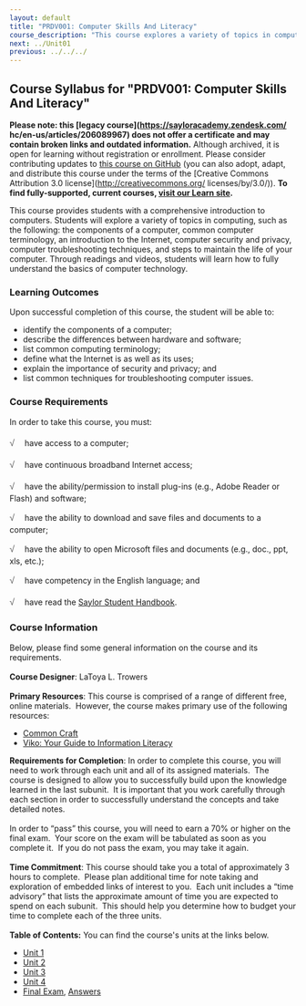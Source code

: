 ```yaml
---
layout: default
title: "PRDV001: Computer Skills And Literacy"
course_description: "This course explores a variety of topics in computing, including the components of a computer, common computer terminology, an introduction to the Internet, computer security and privacy, computer troubleshooting techniques, and steps to maintain the life of your computer."
next: ../Unit01
previous: ../../../
---
```

Course Syllabus for "PRDV001: Computer Skills And Literacy"
-----------------------------------------------------------

**Please note: this [legacy course](https://sayloracademy.zendesk.com/
hc/en-us/articles/206089967) does not offer a certificate and may contain 
broken links and outdated information.** Although archived, it is open 
for learning without registration or enrollment. Please consider contributing 
updates to [this course on GitHub](https://github.com/saylordotorg/course_prdv001) 
(you can also adopt, adapt, and distribute this course under the terms of 
the [Creative Commons Attribution 3.0 license](http://creativecommons.org/
licenses/by/3.0/)). **To find fully-supported, current courses, [visit our 
Learn site](https://learn.saylor.org).**

This course provides students with a comprehensive introduction to
computers. Students will explore a variety of topics in computing, such
as the following: the components of a computer, common computer
terminology, an introduction to the Internet, computer security and
privacy, computer troubleshooting techniques, and steps to maintain the
life of your computer. Through readings and videos, students will learn
how to fully understand the basics of computer technology.

### Learning Outcomes

Upon successful completion of this course, the student will be able
to:  

-   identify the components of a computer;
-   describe the differences between hardware and software;
-   list common computing terminology;
-   define what the Internet is as well as its uses;
-   explain the importance of security and privacy; and
-   list common techniques for troubleshooting computer issues.

### Course Requirements

In order to take this course, you must:  
    
 <span
style="color: rgb(85, 85, 85); font-family: 'Myriad Pro', 'Gill Sans', 'Gill Sans MT', Calibri, sans-serif; font-size: 16px; line-height: 24px; text-align: left; -webkit-text-size-adjust: none; ">√
   </span>have access to a computer;  
  
 <span
style="color: rgb(85, 85, 85); font-family: 'Myriad Pro', 'Gill Sans', 'Gill Sans MT', Calibri, sans-serif; font-size: 16px; line-height: 24px; text-align: left; -webkit-text-size-adjust: none; ">√
   </span>have continuous broadband Internet access;  
  
 <span
style="color: rgb(85, 85, 85); font-family: 'Myriad Pro', 'Gill Sans', 'Gill Sans MT', Calibri, sans-serif; font-size: 16px; line-height: 24px; text-align: left; -webkit-text-size-adjust: none; ">√
   </span>have the ability/permission to install plug-ins (e.g., Adobe
Reader or Flash) and software;  
  
 <span
style="color: rgb(85, 85, 85); font-family: 'Myriad Pro', 'Gill Sans', 'Gill Sans MT', Calibri, sans-serif; font-size: 16px; line-height: 24px; text-align: left; -webkit-text-size-adjust: none; ">√
   </span>have the ability to download and save files and documents to a
computer;  
  
 <span
style="color: rgb(85, 85, 85); font-family: 'Myriad Pro', 'Gill Sans', 'Gill Sans MT', Calibri, sans-serif; font-size: 16px; line-height: 24px; text-align: left; -webkit-text-size-adjust: none; ">√
   </span>have the ability to open Microsoft files and documents (e.g.,
doc., ppt, xls, etc.);  
  
 <span
style="color: rgb(85, 85, 85); font-family: 'Myriad Pro', 'Gill Sans', 'Gill Sans MT', Calibri, sans-serif; font-size: 16px; line-height: 24px; text-align: left; -webkit-text-size-adjust: none; ">√
   </span>have competency in the English language; and  
  
 <span
style="color: rgb(85, 85, 85); font-family: 'Myriad Pro', 'Gill Sans', 'Gill Sans MT', Calibri, sans-serif; font-size: 16px; line-height: 24px; text-align: left; -webkit-text-size-adjust: none; ">√
   </span>have read the [Saylor Student
Handbook](http://www.saylor.org/site/wp-content/uploads/2012/05/Saylor-StudentHandbook.pdf).

### Course Information

Below, please find some general information on the course and its
requirements.  
    
 **Course Designer**: LaToya L. Trowers  
    
 **Primary Resources**: This course is comprised of a range of different
free, online materials.  However, the course makes primary use of the
following resources:  

-   [Common Craft](http://www.commoncraft.com/)
-   [Viko: Your Guide to Information
    Literacy](http://www.ntnu.no/viko/english/webpages/internet)

**Requirements for Completion**: In order to complete this course, you
will need to work through each unit and all of its assigned materials. 
The course is designed to allow you to successfully build upon the
knowledge learned in the last subunit.  It is important that you work
carefully through each section in order to successfully understand the
concepts and take detailed notes.   
    
 In order to “pass” this course, you will need to earn a 70% or higher
on the final exam.  Your score on the exam will be tabulated as soon as
you complete it.  If you do not pass the exam, you may take it again.  
    
 **Time Commitment**: This course should take you a total of
approximately 3 hours to complete.  Please plan additional time for note
taking and exploration of embedded links of interest to you.  Each unit
includes a “time advisory” that lists the approximate amount of time you
are expected to spend on each subunit.  This should help you determine
how to budget your time to complete each of the three units.  
    
**Table of Contents:** You can find the course's units at the links below.

- [Unit 1](https://legacy.saylor.org/prdv001/Unit01/)
- [Unit 2](https://legacy.saylor.org/prdv001/Unit02/)
- [Unit 3](https://legacy.saylor.org/prdv001/Unit03/)
- [Unit 4](https://legacy.saylor.org/prdv001/Unit04/)
- [Final Exam](http://saylordotorg.github.io/LegacyExams/PRDV/PRDV001/PRDV001-FinalExam.html), [Answers](http://saylordotorg.github.io/LegacyExams/PRDV/PRDV001/PRDV001-FinalExam-Answers.html)
